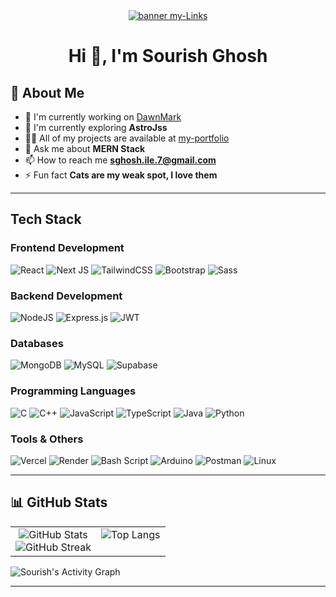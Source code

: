 
<div align="center">
	<a href="https://sourish-ghosh.vercel.app/" target="_blank">
		<img src="assets/mylinks.gif" alt="banner my-Links" style="max-width: 100%;" />
	</a>
</div>


<h1 align="center" style="border-bottom: none; margin-bottom: 0;">Hi 👋, I'm Sourish Ghosh</h1>


## 🚀 About Me

- 🔭 I'm currently working on  [DawnMark](https://github.com/7sg56/DawnMark)
- 🌱 I'm currently exploring **AstroJss**
- 👨‍💻 All of my projects are available at [my-portfolio](https://sourish-ghosh.vercel.app)
- 💬 Ask me about **MERN Stack**
- 📫 How to reach me **sghosh.ile.7@gmail.com**
- ⚡ Fun fact **Cats are my weak spot, I love them**

---

## Tech Stack


### Frontend Development
![React](https://img.shields.io/badge/react-%2320232a.svg?style=flat&logo=react&logoColor=%2361DAFB) ![Next JS](https://img.shields.io/badge/Next-black?style=flat&logo=next.js&logoColor=white) ![TailwindCSS](https://img.shields.io/badge/tailwindcss-%2338B2AC.svg?style=flat&logo=tailwind-css&logoColor=white) ![Bootstrap](https://img.shields.io/badge/bootstrap-%238511FA.svg?style=flat&logo=bootstrap&logoColor=white) ![Sass](https://img.shields.io/badge/Sass-CC6699?style=flat&logo=sass&logoColor=white)

### Backend Development
![NodeJS](https://img.shields.io/badge/node.js-6DA55F?style=flat&logo=node.js&logoColor=white) ![Express.js](https://img.shields.io/badge/express.js-%23404d59.svg?style=flat&logo=express&logoColor=%2361DAFB) ![JWT](https://img.shields.io/badge/JWT-black?style=flat&logo=JSON%20web%20tokens)

### Databases
![MongoDB](https://img.shields.io/badge/MongoDB-%234ea94b.svg?style=flat&logo=mongodb&logoColor=white) ![MySQL](https://img.shields.io/badge/mysql-4479A1.svg?style=flat&logo=mysql&logoColor=white) ![Supabase](https://img.shields.io/badge/Supabase-3ECF8E?style=flat&logo=supabase&logoColor=white)

### Programming Languages
![C](https://img.shields.io/badge/c-%2300599C.svg?style=flat&logo=c&logoColor=white) ![C++](https://img.shields.io/badge/c++-%2300599C.svg?style=flat&logo=c%2B%2B&logoColor=white) ![JavaScript](https://img.shields.io/badge/javascript-%23323330.svg?style=flat&logo=javascript&logoColor=%23F7DF1E) ![TypeScript](https://img.shields.io/badge/typescript-%23007ACC.svg?style=flat&logo=typescript&logoColor=white) ![Java](https://img.shields.io/badge/java-%23ED8B00.svg?style=flat&logo=openjdk&logoColor=white) ![Python](https://img.shields.io/badge/python-3670A0?style=flat&logo=python&logoColor=ffdd54)

### Tools & Others
![Vercel](https://img.shields.io/badge/vercel-%23000000.svg?style=flat&logo=vercel&logoColor=white) ![Render](https://img.shields.io/badge/Render-%46E3B7.svg?style=flat&logo=render&logoColor=white) ![Bash Script](https://img.shields.io/badge/bash_script-%23121011.svg?style=flat&logo=gnu-bash&logoColor=white) ![Arduino](https://img.shields.io/badge/-Arduino-00979D?style=flat&logo=Arduino&logoColor=white) ![Postman](https://img.shields.io/badge/Postman-FF6C37?style=flat&logo=postman&logoColor=white) ![Linux](https://img.shields.io/badge/Linux-FCC624?style=flat&logo=linux&logoColor=black)

---

## 📊 GitHub Stats
<div align="center">
  <table>
    <tr>
      <td align="center" valign="top">
        <img src="https://github-readme-stats.vercel.app/api?username=7sg56&theme=dark&hide_border=false&include_all_commits=true&count_private=true" alt="GitHub Stats"/>
        <br/>
        <img src="https://nirzak-streak-stats.vercel.app/?user=7sg56&theme=dark&hide_border=false" alt="GitHub Streak"/>
      </td>
      <td align="center" valign="top">
        <img src="https://github-readme-stats.vercel.app/api/top-langs/?username=7sg56&layout=donut&theme=dark&hide_border" alt="Top Langs"/>
      </td>
    </tr>
  </table>
</div>

![Sourish's Activity Graph](https://github-readme-activity-graph.vercel.app/graph?username=7sg56&theme=react-dark)

---
